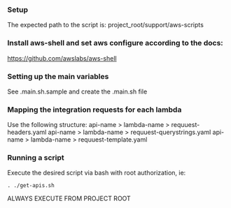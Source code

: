 ### Setup
The expected path to the script is:
project_root/support/aws-scripts

### Install aws-shell and set aws configure according to the docs:
https://github.com/awslabs/aws-shell

### Setting up the main variables
See .main.sh.sample and create the .main.sh file

### Mapping the integration requests for each lambda
Use the following structure:
api-name > lambda-name > requuest-headers.yaml
api-name > lambda-name > requuest-querystrings.yaml
api-name > lambda-name > requuest-template.yaml

### Running a script
Execute the desired script via bash with root authorization, ie:
```
. ./get-apis.sh
```

ALWAYS EXECUTE FROM PROJECT ROOT
